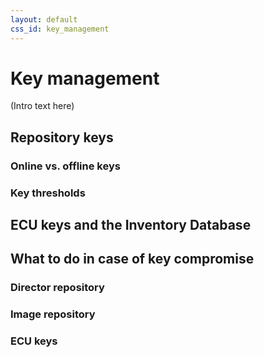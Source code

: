 ```yaml
---
layout: default
css_id: key_management
---
```


# Key management

(Intro text here)

## Repository keys

### Online vs. offline keys

### Key thresholds

## ECU keys and the Inventory Database

## What to do in case of key compromise

### Director repository

### Image repository

### ECU keys
